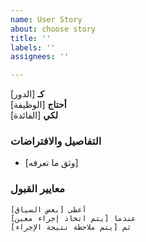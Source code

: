 ```yaml
---
name: User Story
about: choose story
title: ''
labels: ''
assignees: ''

---
```


**كـ** [الدور]  
 **أحتاج** [الوظيفة]  
 **لكي** [الفائدة]  
   
 ### التفاصيل والافتراضات
 * [وثق ما تعرفه]
   
 ### معايير القبول  
   
 ```gherkin
 أعطى [بعض السياق]
 عندما [يتم اتخاذ إجراء معين]
 ثم [يتم ملاحظة نتيجة الإجراء]
 ```
